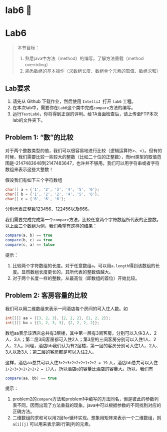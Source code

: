 # lab6 
# Lab6

> 本节目标：
>
> 1. 熟悉java中方法（method）的编写，了解方法重载（method overriding）
> 2. 熟悉数组的基本操作（求数组长度、数组单个元素的取值、数组求和）

## Lab要求

1. 请先从 Github 下载作业，然后使用 `IntelliJ `打开 `lab6` 工程。
2. 在本次lab中，需要你在`Lab6`这个类中完成`compare`方法的编写。
3. 运行`TestLab6`，你将得到正误的评判。给TA当面检查后，请上传至FTP本次lab的文件夹下。

## Problem 1: “数”的比较 

对于两个整数类型的值，我们可以很容易地进行比较（逻辑运算符>、<）。但有的时候，我们需要比较一些较大的整数（比如二十位的正整数），而int类型的取值范围是-2147483648到2147483647，也许并不够用。我们可以用字符串或者字符数组来表示这些大整数！

假设我们有如下三个字符数组

```java
char[] a = {'1', '2', '3', '4', '5', '6'};
char[] b = {'1', '2', '2', '4', '5', '6'};
char[] c = {'6', '6', '6'};
```

分别代表正整数123456、122456以及666。

我们需要完成完成第一个`compare`方法，比较任意两个字符数组所代表的正整数。以上面三个数组为例，我们希望有这样的结果：

```java
compare(a, b) == true
compare(b, c) == true
compare(c, a) == false
```

提示：

1. 比较两个字符数组的长度。对于任意数组`a`，可以用`a.length`得到该数组的长度。显然数组长度更长的，其所代表的整数值越大。
2. 对于两个长度一样的整数，从最高位（即数组的首位）开始比较。

## Problem 2: 客房容量的比较

我们可以用二维数组来表示一间酒店每个房间的可入住人数。如

```java
int[][] aa = {{3, 2, 3}, {2, 2, 2}, {1, 2, 2}};
int[][] ba = {{1, 2, 3, 3}, {2, 2, 2, 2}};
```

数组aa表示该酒店总共有3层楼，其中第一层有3间客房，分别可以入住3人、2人、3人；第二层3间客房都可入住2人；第3层的三间客房分别可以入住1人、2人、2人。同理，酒店bb我们认为有2层楼，第一层的客房分别可入住1人、2人、3人以及3人；第二层的客房都是可以入住2人。

这样，酒店aa总共可以入住`3+2+3+2+2+2+1+2+2 = 19` 人，酒店bb总共可以入住`1+2+3+3+2+2+2+2 = 17`人，所以酒店a的容量比酒店的容量大。所以，我们有

```java
compare(aa, bb) == true
```

提示：

1. problem2的`compare`方法和problem1中编写的方法同名，但是彼此的参数列表不同，因而出现了方法重载的现象。java中可以根据参数的不同找到对应的正确方法。
2. 二维数组的求和可以用2层for循环实现。想象用矩阵来表示一个二维数组，则`a[i][j]` 可以用来表示第i行第j列的元素。